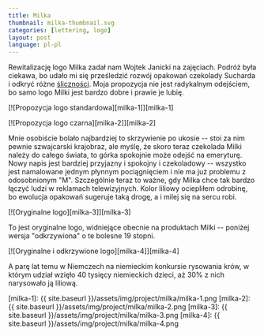 ```yaml
---
title: Milka
thumbnail: milka-thumbnail.svg
categories: [lettering, logo]
layout: post
language: pl-pl
---
```


Rewitalizację logo Milka zadał nam Wojtek Janicki na zajęciach. Podróż była ciekawa, bo udało mi się prześledzić rozwój opakowań czekolady Sucharda i odkryć różne [śliczności](http://www.chocolatewrappers.info/Svycarsko/Suchard/susumipoh.jpg). Moja propozycja nie jest radykalnym odejściem, bo samo logo Milki jest bardzo dobre i prawie je lubię.

[![Propozycja logo standardowa][milka-1]][milka-1]

[![Propozycja logo czarna][milka-2]][milka-2]

Mnie osobiście bolało najbardziej to skrzywienie po ukosie -- stoi za nim pewnie szwajcarski krajobraz, ale myślę, że skoro teraz czekolada Milki należy do całego świata, to górka spokojnie może odejść na emeryturę. Nowy napis jest bardziej przyjazny i spokojny i czekoladowy -- wszystko jest namalowane jednym płynnym pociągnięciem i nie ma już problemu z odosobnionym "M". Szczególnie teraz to ważne, gdy Milka chce tak bardzo łączyć ludzi w reklamach telewizyjnych. Kolor liliowy ociepliłem odrobinę, bo ewolucja opakowań sugeruje taką drogę, a i milej się na sercu robi.

[![Oryginalne logo][milka-3]][milka-3]

To jest oryginalne logo, widniejące obecnie na produktach Milki -- poniżej wersja "odkrzywiona" o te bolesne 19 stopni.

[![Oryginalne i odkrzywione logo][milka-4]][milka-4]

A parę lat temu w Niemczech na niemieckim konkursie rysowania krów, w którym udział wzięło 40 tysięcy niemieckich dzieci, aż 30% z nich narysowało ją liliową.

[milka-1]: {{ site.baseurl }}/assets/img/project/milka/milka-1.png
[milka-2]: {{ site.baseurl }}/assets/img/project/milka/milka-2.png
[milka-3]: {{ site.baseurl }}/assets/img/project/milka/milka-3.png
[milka-4]: {{ site.baseurl }}/assets/img/project/milka/milka-4.png
